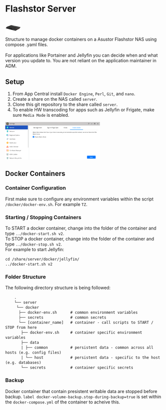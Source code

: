 # Flashstor Server
<img src="./images/flashstor.png" width="10%" height="10%"> <br />
Structure to manage docker containers on a Asustor Flashstor NAS using compose .yaml files. <br /> <br />
For applications like Portainer and Jellyfin you can decide when and what version you update to.  You are not reliant on the application maintainer in ADM. <br />

## Setup
1. From App Central install `Docker Engine`, `Perl`, `Git`, and `nano`.
2. Create a share on the NAS called `server`.
3. Clone this git repository to the share called `server`.
4. To enable HW transcoding for apps such as Jellyfin or Frigate, make sure `Media Mode` is enabled. <br />
<img src="./images/mediamode.png" width="60%" height="60%">

## Docker Containers
### Container Configuration
First make sure to configure any environment variables within the script `/docker/docker-env.sh`.  For example `TZ`. <br />

### Starting / Stopping Containers
To START a docker container, change into the folder of the container and type `../docker-start.sh v2`. <br />
To STOP a docker container, change into the folder of the container and type `../docker-stop.sh v2`. <br />
For example to start Jellyfin: <br />
```
cd /share/server/docker/jellyfin/
../docker-start.sh v2
```

### Folder Structure
The following directory structure is being followed: <br />
```
    .
    └── server
     └── docker
      ├── docker-env.sh      # common environment variables
      ├── secrets            # common secrets
      └── [container_name]   # container - call scripts to START / STOP from here
       ├── docker-env.sh     # container specific environment variables
       ├── data             
       | ├── common          # persistent data - common across all hosts (e.g. config files)
       | └── host            # persistent data - specific to the host (e.g. databases)
       └── secrets           # container specific secrets
```
### Backup
Docker container that contain presistent writable data are stopped before backup.  `label docker-volume-backup.stop-during-backup=true` is set within the `docker-compose.yml` of the container to acheive this.
